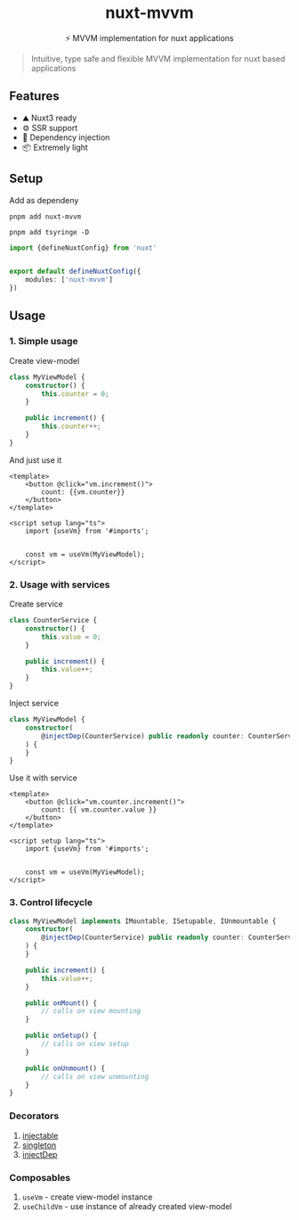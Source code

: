 <!--
Get your module up and running quickly.

Find and replace all on all files (CMD+SHIFT+F):
- Name: My Module
- Package name: my-module
- Description: My new Nuxt module
-->

<h1 align="center">nuxt-mvvm</h1>

<p align="center">⚡️ MVVM implementation for nuxt applications</p>

> Intuitive, type safe and flexible MVVM implementation for nuxt based applications

## Features

- ⛰️ Nuxt3 ready
- ⚙️ SSR support
- 💉 Dependency injection
- 📦 Extremely light

## Setup

Add as dependeny

```shell
pnpm add nuxt-mvvm

pnpm add tsyringe -D
```

```ts
import {defineNuxtConfig} from 'nuxt'


export default defineNuxtConfig({
	modules: ['nuxt-mvvm']
})
```

## Usage

### 1. Simple usage

Create view-model

```ts
class MyViewModel {
	constructor() {
		this.counter = 0;
	}

	public increment() {
		this.counter++;
	}
}
```

And just use it

```vue
<template>
	<button @click="vm.increment()">
		count: {{vm.counter}}
	</button>
</template>

<script setup lang="ts">
	import {useVm} from '#imports';


	const vm = useVm(MyViewModel);
</script>
```

### 2. Usage with services

Create service

```ts
class CounterService {
	constructor() {
		this.value = 0;
	}

	public increment() {
		this.value++;
	}
}
```

Inject service

```ts
class MyViewModel {
	constructor(
		@injectDep(CounterService) public readonly counter: CounterService
	) {
	}
}
```

Use it with service

```vue
<template>
	<button @click="vm.counter.increment()">
		count: {{ vm.counter.value }}
	</button>
</template>

<script setup lang="ts">
	import {useVm} from '#imports';


	const vm = useVm(MyViewModel);
</script>
```

### 3. Control lifecycle

```ts
class MyViewModel implements IMountable, ISetupable, IUnmountable {
	constructor(
		@injectDep(CounterService) public readonly counter: CounterService
	) {
	}

	public increment() {
		this.value++;
	}

	public onMount() {
		// calls on view mounting
	}

	public onSetup() {
		// calls on view setup
	}

	public onUnmount() {
		// calls on view unmounting
	}
}
```

### Decorators

1. [injectable](https://github.com/microsoft/tsyringe#injectable)
2. [singleton](https://github.com/microsoft/tsyringe#singleton)
3. [injectDep](https://github.com/microsoft/tsyringe#inject)

### Composables

1. `useVm` - create view-model instance
2. `useChildVm` - use instance of already created view-model

